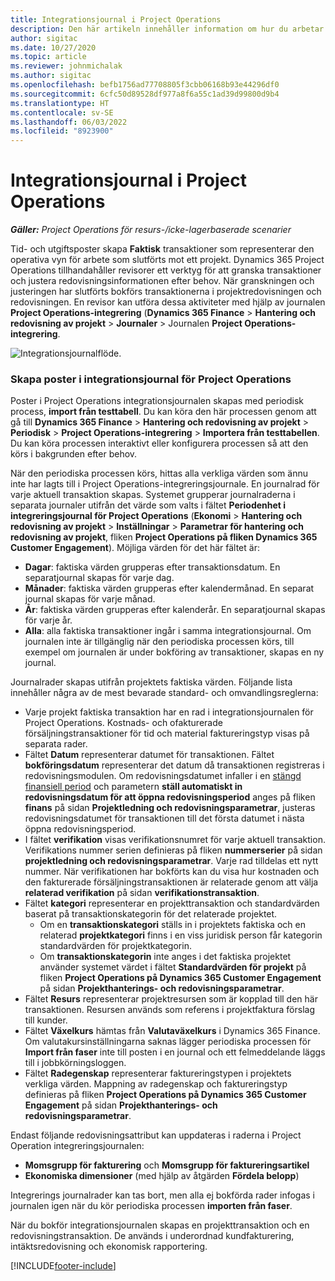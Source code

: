 ```yaml
---
title: Integrationsjournal i Project Operations
description: Den här artikeln innehåller information om hur du arbetar med integrationsjournalen i Project Operations.
author: sigitac
ms.date: 10/27/2020
ms.topic: article
ms.reviewer: johnmichalak
ms.author: sigitac
ms.openlocfilehash: befb1756ad77708805f3cbb06168b93e44296df0
ms.sourcegitcommit: 6cfc50d89528df977a8f6a55c1ad39d99800d9b4
ms.translationtype: HT
ms.contentlocale: sv-SE
ms.lasthandoff: 06/03/2022
ms.locfileid: "8923900"
---
```

# <a name="integration-journal-in-project-operations"></a>Integrationsjournal i Project Operations

_**Gäller:** Project Operations för resurs-/icke-lagerbaserade scenarier_

Tid- och utgiftsposter skapa **Faktisk** transaktioner som representerar den operativa vyn för arbete som slutförts mot ett projekt. Dynamics 365 Project Operations tillhandahåller revisorer ett verktyg för att granska transaktioner och justera redovisningsinformationen efter behov. När granskningen och justeringen har slutförts bokförs transaktionerna i projektredovisningen och redovisningen. En revisor kan utföra dessa aktiviteter med hjälp av journalen **Project Operations-integrering** (**Dynamics 365 Finance** > **Hantering och redovisning av projekt** > **Journaler** > Journalen **Project Operations-integrering**.

![Integrationsjournalflöde.](./media/IntegrationJournal.png)

### <a name="create-records-in-the-project-operations-integration-journal"></a>Skapa poster i integrationsjournal för Project Operations

Poster i Project Operations integrationsjournalen skapas med periodisk process, **import från testtabell**. Du kan köra den här processen genom att gå till **Dynamics 365 Finance** > **Hantering och redovisning av projekt** > **Periodisk** > **Project Operations-integrering** > **Importera från testtabellen**. Du kan köra processen interaktivt eller konfigurera processen så att den körs i bakgrunden efter behov.

När den periodiska processen körs, hittas alla verkliga värden som ännu inte har lagts till i Project Operations-integreringsjournale. En journalrad för varje aktuell transaktion skapas.
Systemet grupperar journalraderna i separata journaler utifrån det värde som valts i fältet **Periodenhet i integreringsjournal för Project Operations** (**Ekonomi** > **Hantering och redovisning av projekt** > **Inställningar** > **Parametrar för hantering och redovisning av projekt**, fliken **Project Operations på fliken Dynamics 365 Customer Engagement**). Möjliga värden för det här fältet är:

  - **Dagar**: faktiska värden grupperas efter transaktionsdatum. En separatjournal skapas för varje dag.
  - **Månader**: faktiska värden grupperas efter kalendermånad. En separat journal skapas för varje månad.
  - **År**: faktiska värden grupperas efter kalenderår. En separatjournal skapas för varje år.
  - **Alla**: alla faktiska transaktioner ingår i samma integrationsjournal. Om journalen inte är tillgänglig när den periodiska processen körs, till exempel om journalen är under bokföring av transaktioner, skapas en ny journal.

Journalrader skapas utifrån projektets faktiska värden. Följande lista innehåller några av de mest bevarade standard- och omvandlingsreglerna:

  - Varje projekt faktiska transaktion har en rad i integrationsjournalen för Project Operations. Kostnads- och ofakturerade försäljningstransaktioner för tid och material faktureringstyp visas på separata rader.
  - Fältet **Datum** representerar datumet för transaktionen. Fältet **bokföringsdatum** representerar det datum då transaktionen registreras i redovisningsmodulen. Om redovisningsdatumet infaller i en [stängd finansiell period](/dynamics365/finance/general-ledger/close-general-ledger-at-period-end) och parametern **ställ automatiskt in redovisningsdatum för att öppna redovisningsperiod** anges på fliken **finans** på sidan **Projektledning och redovisningsparametrar**, justeras redovisningsdatumet för transaktionen till det första datumet i nästa öppna redovisningsperiod.
  - I fältet **verifikation** visas verifikationsnumret för varje aktuell transaktion. Verifikations nummer serien definieras på fliken **nummerserier** på sidan **projektledning och redovisningsparametrar**. Varje rad tilldelas ett nytt nummer. När verifikationen har bokförts kan du visa hur kostnaden och den fakturerade försäljningstransaktionen är relaterade genom att välja **relaterad verifikation** på sidan **verifikationstransaktion**.
  - Fältet **kategori** representerar en projekttransaktion och standardvärden baserat på transaktionskategorin för det relaterade projektet.
    - Om en **transaktionskategori** ställs in i projektets faktiska och en relaterad **projektkategori** finns i en viss juridisk person får kategorin standardvärden för projektkategorin.
    - Om **transaktionskategorin** inte anges i det faktiska projektet använder systemet värdet i fältet **Standardvärden för projekt** på fliken **Project Operations på Dynamics 365 Customer Engagement** på sidan **Projekthanterings- och redovisningsparametrar**.
  - Fältet **Resurs** representerar projektresursen som är kopplad till den här transaktionen. Resursen används som referens i projektfaktura förslag till kunder.
  - Fältet **Växelkurs** hämtas från **Valutaväxelkurs** i Dynamics 365 Finance. Om valutakursinställningarna saknas lägger periodiska processen för **Import från faser** inte till posten i en journal och ett felmeddelande läggs till i jobbkörningsloggen.
  - Fältet **Radegenskap** representerar faktureringstypen i projektets verkliga värden. Mappning av radegenskap och faktureringstyp definieras på fliken **Project Operations på Dynamics 365 Customer Engagement** på sidan **Projekthanterings- och redovisningsparametrar**.

Endast följande redovisningsattribut kan uppdateras i raderna i Project Operation integreringsjournalen:

- **Momsgrupp för fakturering** och **Momsgrupp för faktureringsartikel**
- **Ekonomiska dimensioner** (med hjälp av åtgärden **Fördela belopp**)

Integrerings journalrader kan tas bort, men alla ej bokförda rader infogas i journalen igen när du kör periodiska processen **importen från faser**.

När du bokför integrationsjournalen skapas en projekttransaktion och en redovisningstransaktion. De används i underordnad kundfakturering, intäktsredovisning och ekonomisk rapportering.


[!INCLUDE[footer-include](../includes/footer-banner.md)]

